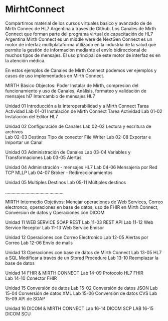 # MirhtConnect
Compartimos material de los cursos virtuales basico y avanzado de de Mirth Connec de HL7 Argentina  a traves de Github.
Los Canales de Mirth Connect que forman parte del programa virtual de capacitación de HL7 Argentina
Mirth Connect es un middle were de NextGen Connect es un motor de interfaz multiplataforma utilizado en la industria de la salud que permite la gestión de información mediante el envío bidireccional de muchos tipos de mensajes. El uso principal de este motor de interfaz es en la atención médica.

En estos ejemplos  de Canales de Mirth Connect podemos ver ejemplos y casos de uso implementados en Mirth Connect.

MIRTH Básico
Objectos:  Poder Instalar de Mirth, compresion del funcionamiento y uso de Canales, Análisis, formateo y validación de mensajes hl7 Intercambio de mensajes HL7

Unidad 01 Introducción a la Interoperabilidad y a Mirth Connect
Tarea Actividad Lab 01-01 Instalación de Mirth Connect 
Tarea Actividad Lab 01-02 Instalación del Editor HL7   

Unidad 02 Configuración de Canales
Lab 02-02 Lectura y escritura de archivos       
Lab 02-03 Destinos Tipo de conector File Writer
Lab 02-08 Exportar e Importar un Canal 

Unidad 03 Administración de Canales
Lab 03-04 Variables y Transformaciones
Lab 03-05 Alertas                    

Unidad 04 Administración - mensajes HL7 
Lab 04-06 Mensajería por Red TCP MLLP 
Lab 04-07 Broker - Redireccionamientos

Unidad 05 Multiples Destinos
Lab 05-11 Múltiples destinos  

..............................................

MIRTH  Intermedio
Objetivos: Menejar operaciones de Web Services, Correo electronco, operaciones en base de datos, uso de FHIR en Mirth Connect, Conversion de datos y Operaciones con DICOM

Unidad 11 WEB SERVICE SOAP REST
Lab 11-03 REST API
Lab 11-12 Web Service Receptor 
Lab 11-13 Web Service Emisor  

Unidad 12 Operaciones con  Correo Electronico
Lab 12-05 Alertas por Correo
Lab 12-06 Envío de mails 
 
Unidad 13 Operaciones con base de datos de Mirth Connect
Lab 13-05 HL7 a SQL Modificar a través de un Stored Procedure
Lab 13-10 Reemplazar la base de datos

Unidad 14 FHIR & MIRTH CONNECT
Lab 14-09 Protocolo HL7 FHIR  
Lab 14-10 Conector FHIR

Unidad 15 Conversión de datos 
Lab 15-02 Conversión de datos JSON
Lab 15-04 Conversión de datos XML
Lab 15-06 Conversión de datos CVS
Lab 15-09 API de SOAP

Unidad 16 DICOM & MIRTH CONNECT
Lab 16-14 DICOM SCP 
LAB 16-15 DICOM SCU





